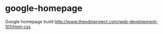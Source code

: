 google-homepage
===============
Google homepage build
http://www.theodinproject.com/web-development-101/html-css